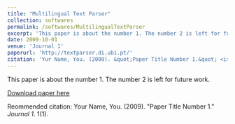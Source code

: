 ```yaml
---
title: "Multilingual Text Parser"
collection: softwares
permalink: /softwares/MultilingualTextParser
excerpt: 'This paper is about the number 1. The number 2 is left for future work.'
date: 2009-10-01
venue: 'Journal 1'
paperurl: 'http://textparser.di.ubi.pt/'
citation: 'Yur Name, You. (2009). &quot;Paper Title Number 1.&quot; <i>Journal 1</i>. 1(1).'
---
```

This paper is about the number 1. The number 2 is left for future work.

[Download paper here](http://textparser.di.ubi.pt/)

Reommended citation: Your Name, You. (2009). "Paper Title Number 1." <i>Journal 1</i>. 1(1).